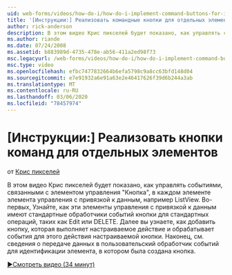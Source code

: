 ```yaml
---
uid: web-forms/videos/how-do-i/how-do-i-implement-command-buttons-for-individual-items
title: '[Инструкции:] Реализовать командные кнопки для отдельных элементов | Документация Майкрософт'
author: rick-anderson
description: В этом видео Крис пикселей будет показано, как управлять событиями, связанными с элементом управления "Кнопка", в каждом элементе элемента управления с привязкой к данным, например ListView. Первый,...
ms.author: riande
ms.date: 07/24/2008
ms.assetid: b883989d-4735-478e-ab56-411a2ed98f73
msc.legacyurl: /web-forms/videos/how-do-i/how-do-i-implement-command-buttons-for-individual-items
msc.type: video
ms.openlocfilehash: efbc7477832664b6efa5798c9a8cc63bfd148d04
ms.sourcegitcommit: e7e91932a6e91a63e2e46417626f39d6b244a3ab
ms.translationtype: MT
ms.contentlocale: ru-RU
ms.lasthandoff: 03/06/2020
ms.locfileid: "78457974"
---
```

# <a name="how-do-i-implement-command-buttons-for-individual-items"></a>[Инструкции:] Реализовать кнопки команд для отдельных элементов

от [Крис пикселей](https://twitter.com/chrispels)

В этом видео Крис пикселей будет показано, как управлять событиями, связанными с элементом управления "Кнопка", в каждом элементе элемента управления с привязкой к данным, например ListView. Во-первых, Узнайте, как эти элементы управления с привязкой к данным имеют стандартные обработчики событий кнопки для стандартных операций, таких как Edit или DELETE. Далее вы узнаете, как добавить кнопку, которая выполняет настраиваемое действие и обрабатывает события для этого действия настраиваемой кнопки. Наконец, см. сведения о передаче данных в пользовательский обработчик событий для идентификации элемента, в котором была создана кнопка.

[&#9654;Смотреть видео (34 минут)](https://channel9.msdn.com/Blogs/ASP-NET-Site-Videos/how-do-i-implement-command-buttons-for-individual-items)
